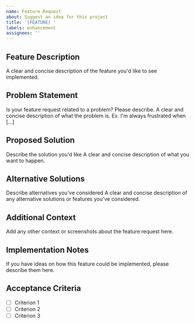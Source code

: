```yaml
---
name: Feature Request
about: Suggest an idea for this project
title: '[FEATURE] '
labels: enhancement
assignees: ''
---
```


## Feature Description
A clear and concise description of the feature you'd like to see implemented.

## Problem Statement
Is your feature request related to a problem? Please describe.
A clear and concise description of what the problem is. Ex. I'm always frustrated when [...]

## Proposed Solution
Describe the solution you'd like
A clear and concise description of what you want to happen.

## Alternative Solutions
Describe alternatives you've considered
A clear and concise description of any alternative solutions or features you've considered.

## Additional Context
Add any other context or screenshots about the feature request here.

## Implementation Notes
If you have ideas on how this feature could be implemented, please describe them here.

## Acceptance Criteria
- [ ] Criterion 1
- [ ] Criterion 2
- [ ] Criterion 3
